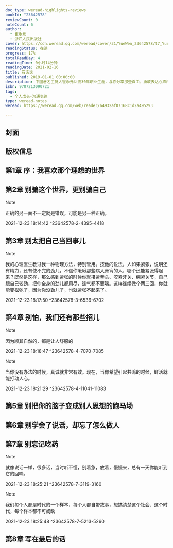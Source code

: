 ```yaml
---
doc_type: weread-highlights-reviews
bookId: "23642578"
reviewCount: 0
noteCount: 6
author:
  - 崔永元
  - 浙江人民出版社
cover: https://cdn.weread.qq.com/weread/cover/31/YueWen_23642578/t7_YueWen_23642578.jpg
readingStatus: 在读
progress: 17%
totalReadDay: 4
readingTime: 0小时14分钟
readingDate: 2021-02-16
title: 有话说
published: 2019-01-01 00:00:00
description: 中国著名主持人崔永元回溯30年职业生涯，与你分享那些自由、勇敢表达心声的故事背后，怎么用实话实说打动人心。
isbn: 9787213090721
tags:
  - 个人成长-沟通表达
type: weread-notes
weread: https://weread.qq.com/web/reader/a4932af07168c1d2a495293

---
```



## 封面

## 版权信息

## 第1章 序：我喜欢那个理想的世界

## 第2章 别骗这个世界，更别骗自己

> [!NOTE] 
> 正确的另一面不一定就是错误，可能是另一种正确。
> 
> 2021-12-23 18:14:42 ^23642578-2-4395-4418

## 第3章 别太把自己当回事儿

> [!NOTE] 
> 我的心理医生教过我一种物理方法，特别管用。按他的说法，人如果紧张，说明还有精力，还有使不完的劲儿，不信你瞅瞅那些病入膏肓的人，哪个还能紧张得起来？既然是这样，那么感到紧张的时候你就攥紧拳头、咬紧牙关、绷紧关节，自己跟自己较劲，把你全身的劲儿都用尽，连气都不要喘。这样连续做个两三回，你就能变松弛了，因为你没劲儿了，也就紧张不起来了。
> 
> 2021-12-23 18:17:50 ^23642578-3-6536-6702

## 第4章 别怕，我们还有那些招儿

> [!NOTE] 
> 因为顺其自然的，都是让人舒服的
> 
> 2021-12-23 18:18:47 ^23642578-4-7070-7085

> [!NOTE] 
> 当你没有办法的时候，真诚就非常有效。现在，当你希望引起共鸣的时候，鲜活就能打动人心。
> 
> 2021-12-23 18:21:29 ^23642578-4-11041-11083

## 第5章 别把你的脑子变成别人思想的跑马场

## 第6章 别学会了说话，却忘了怎么做人

## 第7章 别忘记吃药

> [!NOTE] 
> 就像说话一样，很多话，当时听不懂，别着急，放着，慢慢来，总有一天你能听到它的回响。
> 
> 2021-12-23 18:25:21 ^23642578-7-3119-3160

> [!NOTE] 
> 我们每个人都是时代的一个样本，每个人都自带故事，想搞清楚这个社会、这个时代，每个样本都不可或缺
> 
> 2021-12-23 18:25:48 ^23642578-7-5213-5260

## 第8章 写在最后的话

